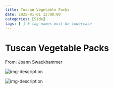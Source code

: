 ```yaml
---
title: Tuscan Vegetable Packs
date: 2025-01-01 12:00:00
categories: [Side]
tags: [ ] # tag names must be lowercase
---
```


# Tuscan Vegetable Packs
From: Joann Swackhammer

![img-description](https://pbs.twimg.com/media/GgorB0aXgAAGDDe?format=jpg&name=large)

![img-description](https://pbs.twimg.com/media/GgorB0nWYAAOcDN?format=jpg&name=small)